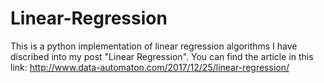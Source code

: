 # Linear-Regression
This is a python implementation of linear regression algorithms I have discribed into my post "Linear Regression". You can find the article in this link: http://www.data-automaton.com/2017/12/25/linear-regression/
